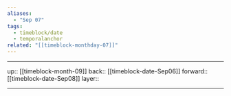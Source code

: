 ```yaml
---
aliases:
  - "Sep 07"
tags:
  - timeblock/date
  - temporalanchor
related: "[[timeblock-monthday-07]]"
---
```




***

up:: [[timeblock-month-09]]
back:: [[timeblock-date-Sep06]]
forward:: [[timeblock-date-Sep08]]
layer:: 

***
